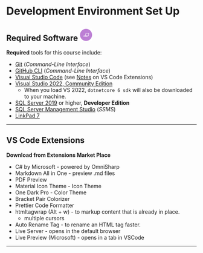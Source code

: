 # Development Environment Set Up

## Required Software ![Software et.al.](./images/code.png)

**Required** tools for this course include:

- [Git](https://git-scm.com/) (*Command-Line Interface*)
- [GitHub CLI](https://cli.github.com/) (*Command-Line Interface*)
- [Visual Studio Code](https://code.visualstudio.com) (see [Notes](#vs-code-extensions) on VS Code Extensions)
- [Visual Studio 2022, Community Edition](https://visualstudio.microsoft.com/) 
  - When you load VS 2022, `dotnetcore 6 sdk` will also be downloaded to your machine.
- [SQL Server 2019](https://www.microsoft.com/sql-server/sql-server-downloads) or higher, **Developer Edition**
- [SQL Server Management Studio](https://docs.microsoft.com/sql/ssms/download-sql-server-management-studio-ssms?view=sql-server-ver15#download-ssms) (*SSMS*)
- [LinkPad 7](https://www.linqpad.net/Download.aspx)

----

## VS Code Extensions

**Download from Extensions Market Place**

- C# by Microsoft - powered by OmniSharp
- Markdown All in One - preview .md files
- PDF Preview
- Material Icon Theme - Icon Theme
- One Dark Pro - Color Theme
- Bracket Pair Colorizer
- Prettier Code Formatter 
- htmltagwrap (Alt + w) - to markup content that is already in place.
    - multiple cursors
- Auto Rename Tag - to rename an HTML tag faster.
- Live Server - opens in the default browser
- Live Preview (Microsoft) - opens in a tab in VSCode

----